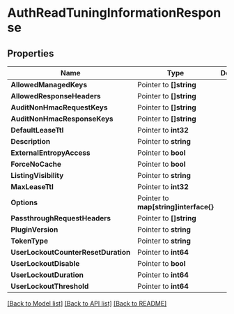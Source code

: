 # AuthReadTuningInformationResponse


## Properties

Name | Type | Description | Notes
------------ | ------------- | ------------- | -------------
**AllowedManagedKeys** | Pointer to **[]string** |  | [optional] 
**AllowedResponseHeaders** | Pointer to **[]string** |  | [optional] 
**AuditNonHmacRequestKeys** | Pointer to **[]string** |  | [optional] 
**AuditNonHmacResponseKeys** | Pointer to **[]string** |  | [optional] 
**DefaultLeaseTtl** | Pointer to **int32** |  | [optional] 
**Description** | Pointer to **string** |  | [optional] 
**ExternalEntropyAccess** | Pointer to **bool** |  | [optional] 
**ForceNoCache** | Pointer to **bool** |  | [optional] 
**ListingVisibility** | Pointer to **string** |  | [optional] 
**MaxLeaseTtl** | Pointer to **int32** |  | [optional] 
**Options** | Pointer to **map[string]interface{}** |  | [optional] 
**PassthroughRequestHeaders** | Pointer to **[]string** |  | [optional] 
**PluginVersion** | Pointer to **string** |  | [optional] 
**TokenType** | Pointer to **string** |  | [optional] 
**UserLockoutCounterResetDuration** | Pointer to **int64** |  | [optional] 
**UserLockoutDisable** | Pointer to **bool** |  | [optional] 
**UserLockoutDuration** | Pointer to **int64** |  | [optional] 
**UserLockoutThreshold** | Pointer to **int64** |  | [optional] 





[[Back to Model list]](../README.md#documentation-for-models) [[Back to API list]](../README.md#documentation-for-api-endpoints) [[Back to README]](../README.md)



